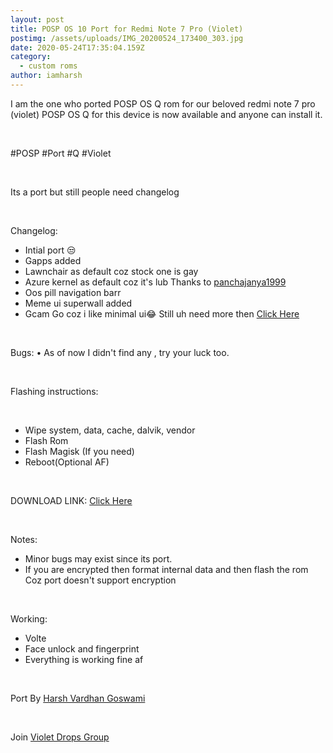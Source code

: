 ```yaml
---
layout: post
title: POSP OS 10 Port for Redmi Note 7 Pro (Violet)
postimg: /assets/uploads/IMG_20200524_173400_303.jpg
date: 2020-05-24T17:35:04.159Z
category:
  - custom roms
author: iamharsh
---
```

I am the one who ported POSP OS Q rom for our beloved redmi note 7 pro (violet) POSP OS Q for this device is now available and anyone can install it. 

<p>&nbsp;</p>
#POSP #Port #Q #Violet
<p>&nbsp;</p>
Its a port but still people need changelog
<p>&nbsp;</p>
Changelog:
<ul>
<li>Intial port 😒</li>
<li>Gapps added</li>
<li>Lawnchair as default coz stock one is gay</li>
<li>Azure kernel as default coz it's lub 
Thanks to <a href="https://t.me/panchajanya1999/">panchajanya1999</a></li>
<li>Oos pill navigation barr</li>
<li>Meme ui superwall added</li>
<li>Gcam Go coz i like minimal ui😂
Still uh need more then 
<a href="https://t.me/SaucyPotatoNews/330">Click Here</a>
</li>
</ul>
<p>&nbsp;</p>
Bugs:
• As of now I didn't find any , try your luck too.
<p>&nbsp;</p>
Flashing instructions:
<p>&nbsp;</p>
<ul>
<li>Wipe system, data, cache, dalvik, vendor</li>
<li>Flash Rom</li>
<li>Flash Magisk (If you need)</li>
<li>Reboot(Optional AF)</li>
</ul>
<p>&nbsp;</p>
DOWNLOAD LINK: <a href="https://bit.ly/Pospq10">Click Here</a>
<p>&nbsp;</p>
Notes:
<ul>
<li>Minor bugs may exist since its port.</li>
<li>If you are encrypted then format internal data and  then flash the rom
Coz port doesn't support encryption</li>
</ul>
 
<p>&nbsp;</p>
 Working:
<ul>
<li>Volte</li>
<li>Face unlock and fingerprint</li>
<li>Everything is working fine af</li>
</ul>
<p>&nbsp;</p>
Port By <a href="https://t.me/iamharshdeb/">Harsh Vardhan Goswami</a>
<p>&nbsp;</p>
Join <a href="https://t.me/violetdrop">Violet Drops Group</a>
